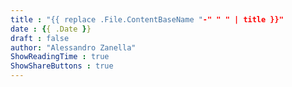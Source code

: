 ```yaml
---
title : "{{ replace .File.ContentBaseName "-" " " | title }}"
date : {{ .Date }}
draft : false
author: "Alessandro Zanella"
ShowReadingTime : true
ShowShareButtons : true
---
```

